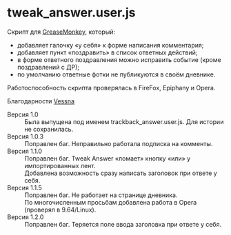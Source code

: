 # tweak_answer.user.js

Скрипт для [GreaseMonkey](http://clubs.ya.ru/4611686018427409269/replies.xml?item_no=874), который:

* добавляет галочку «у себя» к форме написания комментария;
* добавляет пункт «поздравить» в список ответных действий;
* в форме ответного поздравления можно исправить событие (кроме поздравлений с ДР);
* по умолчанию ответные фотки не публикуются в своём дневнике.

Работоспособность скрипта проверялась в FireFox, Epiphany и Opera.

Благодарности [Vessna](http://vessna005.ya.ru/)

<dl>
<dt>Версия 1.0</dt>
<dd>
Была выпущена под именем trackback_answer.user.js. Для истории не сохранилась.
</dd>
<dt>Версия 1.0.3</dt>
<dd>
Поправлен баг. Неправильно работала подписка на комменты.
</dd>

<dt>Версия 1.1.0</dt>
<dd>
Поправлен баг. Tweak Answer «ломает» кнопку «или» у импортированных лент.<br />
Добавлена возможность сразу написать заголовок при ответе у себя.
</dd>

<dt>Версия 1.1.5</dt>
<dd>
Поправлен баг. Не работает на странице дневника.<br />
По многочисленным просьбам добавлена работа в Opera (проверял в 9.64/Linux).
</dd>

<dt>Версия 1.2.0</dt>
<dd>
Поправлен баг. Теряется поле ввода заголовка при ответе у себя.
</dd>
</dl>
